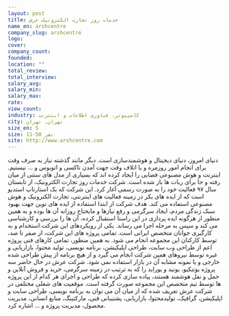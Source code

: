 ```yaml
---
layout: post
title: خدمات روز تجارت الکترونیک عرش
name_en: arshcentre
company_slug: arshcentre
logo: 
cover: 
company_count:
founded:
location: ""
total_review: 
total_interview: 
salary_avg: 
salary_min: 
salary_max: 
rate: 
view_count: 
industry: کامپیوتر، فناوری اطلاعات و اینترنت
city: تهران, تهران
size_en: S
size: 11-50 نفر
site: http://www.arshcentre.com
---
```


دنیای امروز، دنیای دیجیتال و هوشمندسازی است. دیگر مانند گذشته نیاز به صرف وقت برای انجام امور روزمره و یا اتلاف وقت جهت آمدن تاکسی و اتوبوس و … نیستیم. اینترنت و هوش مصنوعی فضایی را ایجاد کرده اند که بسیاری از مدل های سنتی از میان رفته و جا برای ربات ها باز شده است.
شرکت خدمات روز تجارت الکترونیک، از تابستان سال ۹۷ فعالیت خود را به صورت رسمی آغاز کرد. این شرکت که یک استارتاپ استدیو است که از ایده های بکر در زمینه فعالیت های اینترنتی، تجارت الکترونیک و هوش مصنوعی استفاده می کند.
هدف شرکت از ابتدا استفاده از ایده های نوین جهت بهبود سبک زندگی مردم، ایجاد سرگرمی و رفع نیازها و مایحتاج روزانه آن ها بوده و به همین منظور از هرگونه ایده پردازی در این راستا استقبال کرده، آن ها را بررسی و کارشناسی می کند و سپس به مرحله اجرا می رساند.
یکی از رویکردهای این شرکت استخدام و به کارگیری جوانان متخصص ایرانی است. تمامی پروژه های این شرکت، از صفر تا صد، توسط کارکنان این مجموعه انجام می شود. به همین منظور، تمامی کارهای فنی پروژه اعم از طراحی وب سایت، طراحی اپلیکیشن، برنامه نویسی، تولید محتوا، بازاریابی و غیره توسط نیروهای همین شرکت انجام می گیرد و از هیچ برنامه از پیش طراحی شده خارجی و یا نمونه مشابه آن در بازار استفاده نمی شود.
شرکت عرش در حال حاضر سه پروژه یوتنکیو، یونید و یوراید را که به ترتیب در زمینه سرگرمی، خرید و فروش آنلاین و حمل و نقل هوشمند هستند، پیاده سازی کرده که طراحی و اجرای هر کدام از این پروژه ها توسط تیم متخصص این مجموعه صورت گرفته است.
موقعیت های شغلی مختلفی در شرکت عرش تعریف شده که از میان آن می توان به برنامه نویسی، طراحی سایت و اپلیکیشن، گرافیک، تولیدمحتوا، بازاریابی، پشتیبانی فنی، مارکتینگ، منابع انسانی، مدیریت محصول، مدیریت پروژه و … اشاره کرد.
